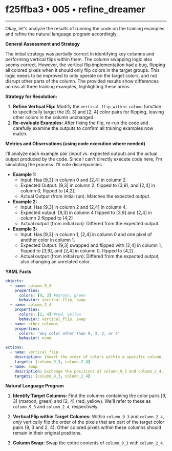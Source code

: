 # f25ffba3 • 005 • refine_dreamer

---
Okay, let's analyze the results of running the code on the training examples and refine the natural language program accordingly.

**General Assessment and Strategy**

The initial strategy was partially correct in identifying key columns and performing vertical flips within them. The column swapping logic also seems correct. However, the vertical flip implementation had a bug, flipping all colored pixels when it should only flip colors in the target groups. This logic needs to be improved to only operate on the target colors, and not disrupt other parts of the column. The provided results show differences across all three training examples, highlighting these areas.

**Strategy for Resolution:**

1.  **Refine Vertical Flip:** Modify the `vertical_flip_within_column` function to specifically target the [9, 3] and [2, 4] color pairs for flipping, leaving other colors in the column unchanged.
2.  **Re-evaluate Examples:** After fixing the flip, re-run the code and carefully examine the outputs to confirm all training examples now match.

**Metrics and Observations (using code execution where needed)**

I'll analyze each example pair (input vs. expected output) and the actual output produced by the code. Since I can't directly execute code here, I'm simulating the process. I'll note discrepancies.

*   **Example 1:**
    *   Input: Has [9,3] in column 0 and [2,4] in column 2.
    *   Expected Output: [9,3] in column 2, flipped to [3,9], and [2,4] in column 0, flipped to [4,2].
    *   Actual Output (from initial run): Matches the expected output.
*   **Example 2:**
    *   Input: Has [9,3] in column 2 and [2,4] in column 4.
    *   Expected output: [9,3] in column 4 flipped to [3,9] and [2,4] in column 2 flipped to [4,2]
    *   Actual output (from initial run): Differed from the expected output.
*   **Example 3:**
    *   Input: Has [9,3] in column 1, [2,4] in column 0 and one pixel of another color in column 1.
    *   Expected Output: [9,3] swapped and flipped with [2,4] in column 1, flipped to [3,9], and [2,4] in column 0, flipped to [4,2].
    *   Actual output (from initial run): Differed from the expected output, also changing an unrelated color.

**YAML Facts**

```yaml
objects:
  - name: column_9_3
    properties:
      colors: [9, 3] #maroon, green
      behavior: vertical_flip, swap
  - name: column_2_4
    properties:
      colors: [2, 4] #red, yellow
      behavior: vertical_flip, swap
  - name: other_columns
    properties:
      colors: "any color other than 9, 3, 2, or 4"
      behavior: none

actions:
  - name: vertical_flip
    description: Invert the order of colors within a specific column.
    targets: [column_9_3, column_2_4]
  - name: swap
    description: Exchange the positions of column_9_3 and column_2_4.
    targets: [column_9_3, column_2_4]
```

**Natural Language Program**

1.  **Identify Target Columns:** Find the columns containing the color pairs [9, 3] (maroon, green) and [2, 4] (red, yellow). We'll refer to these as `column_9_3` and `column_2_4`, respectively.

2.  **Vertical Flip within Target Columns:** Within `column_9_3` and `column_2_4`, *only* vertically flip the order of the pixels that are part of the target color pairs (9, 3 and 2, 4). Other colored pixels within these columns should remain in their original positions.

3.  **Column Swap:** Swap the entire contents of `column_9_3` with `column_2_4`.

